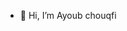 - 👋 Hi, I’m Ayoub chouqfi
<!---
achouqfi2/achouqfi2 is a ✨ special ✨ repository because its `README.md` (this file) appears on your GitHub profile.
You can click the Preview link to take a look at your changes.
--->
